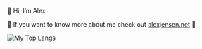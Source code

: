 👋 Hi, I’m Alex

🌱 If you want to know more about me check out [alexjensen.net](https://alexjensen.net) 🌱

![My Top Langs](https://github-readme-stats.vercel.app/api/top-langs?username=posthello-code&show_icons=true&theme=dark&langs_count=10&hide=cmake,C%2B%2B&layout=donut-vertical&card_width=500)

